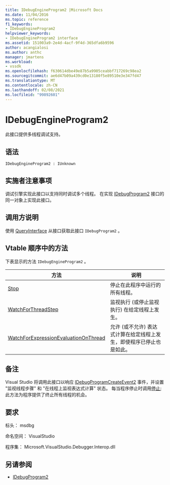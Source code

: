```yaml
---
title: IDebugEngineProgram2 |Microsoft Docs
ms.date: 11/04/2016
ms.topic: reference
f1_keywords:
- IDebugEngineProgram2
helpviewer_keywords:
- IDebugEngineProgram2 interface
ms.assetid: 151003a9-2e4d-4acf-9f4d-365dfa6b9596
author: acangialosi
ms.author: anthc
manager: jmartens
ms.workload:
- vssdk
ms.openlocfilehash: f630614dbe49e87b5a9905ceabbf717269c98ea2
ms.sourcegitcommit: ae6d47b09a439cd0e13180f5e89510e3e347fd47
ms.translationtype: MT
ms.contentlocale: zh-CN
ms.lasthandoff: 02/08/2021
ms.locfileid: "99892601"
---
```

# <a name="idebugengineprogram2"></a>IDebugEngineProgram2
此接口提供多线程调试支持。

## <a name="syntax"></a>语法

```
IDebugEngineProgram2 : IUnknown
```

## <a name="notes-for-implementers"></a>实施者注意事项
 调试引擎实现此接口以支持同时调试多个线程。 在实现 [IDebugProgram2](../../../extensibility/debugger/reference/idebugprogram2.md) 接口的同一对象上实现此接口。

## <a name="notes-for-callers"></a>调用方说明
 使用 [QueryInterface](/cpp/atl/queryinterface) 从接口获取此接口 `IDebugProgram2` 。

## <a name="methods-in-vtable-order"></a>Vtable 顺序中的方法
 下表显示的方法 `IDebugEngineProgram2` 。

|方法|说明|
|------------|-----------------|
|[Stop](../../../extensibility/debugger/reference/idebugengineprogram2-stop.md)|停止在此程序中运行的所有线程。|
|[WatchForThreadStep](../../../extensibility/debugger/reference/idebugengineprogram2-watchforthreadstep.md)|监视执行 (或停止监视执行) 在给定线程上发生。|
|[WatchForExpressionEvaluationOnThread](../../../extensibility/debugger/reference/idebugengineprogram2-watchforexpressionevaluationonthread.md)|允许 (或不允许) 表达式计算在给定线程上发生，即使程序已停止也是如此。|

## <a name="remarks"></a>备注
 Visual Studio 将调用此接口以响应 [IDebugProgramCreateEvent2](../../../extensibility/debugger/reference/idebugprogramcreateevent2.md) 事件，并设置 "监视线程步骤" 和 "在线程上监视表达式计算" 状态。 每当程序停止时调用[停止](../../../extensibility/debugger/reference/idebugengineprogram2-stop.md);此方法为程序提供了终止所有线程的机会。

## <a name="requirements"></a>要求
 标头： msdbg

 命名空间： VisualStudio

 程序集： Microsoft.VisualStudio.Debugger.Interop.dll

## <a name="see-also"></a>另请参阅
- [IDebugProgram2](../../../extensibility/debugger/reference/idebugprogram2.md)
